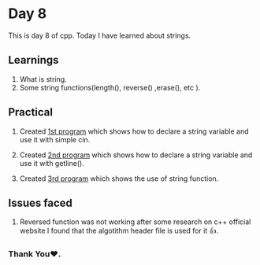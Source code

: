 # Day 8

This is day 8 of cpp. Today I have learned about strings.

## Learnings

1. What is string.
1. Some string functions(length(), reverse() ,erase(), etc ).

## Practical

1. Created [1st program](https://github.com/imganpat/30DaysOfCpp/blob/main/Day%2008%20-%20String/01_string.cpp) which shows how to declare a string variable and use it with simple cin.

1. Created [2nd program](https://github.com/imganpat/30DaysOfCpp/blob/main/Day%2008%20-%20String/02_string2.cpp) which shows how to declare a string variable and use it with getline().

1. Created [3rd program](https://github.com/imganpat/30DaysOfCpp/blob/main/Day%2008%20-%20String/03_string_functions.cpp) which shows the use of string function.

## Issues faced

1. Reversed function was not working after some research on c++ official website I found that the algotithm header file is used for it 👍.

### Thank You❤️.
